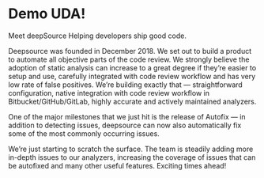 # Demo UDA!

Meet deepSource
Helping developers ship good code.

Deepsource was founded in December 2018. We set out to build a product to automate all objective parts of the code review. We strongly believe the adoption of static analysis can increase to a great degree if they’re easier to setup and use, carefully integrated with code review workflow and has very low rate of false positives. We’re building exactly that — straightforward configuration, native integration with code review workflow in Bitbucket/GitHub/GitLab, highly accurate and actively maintained analyzers.

One of the major milestones that we just hit is the release of Autofix — in addition to detecting issues, deepsource can now also automatically fix some of the most commonly occurring issues.

We’re just starting to scratch the surface. The team is steadily adding more in-depth issues to our analyzers, increasing the coverage of issues that can be autofixed and many other useful features. Exciting times ahead!
